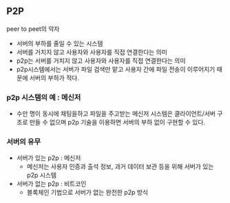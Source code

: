 ## P2P
peer to peet의 약자

- 서버의 부하를 줄일 수 있는 시스템
- 서버를 거치지 않고 사용자와 사용자를 직접 연결한다는 의미
- p2p는 서버를 거치지 않고 사용자와 사용자를 직접 연결한다는 의미
- p2p시스템에서는 서버가 파일 검색만 맡고 사용자 간에 파일 전송이 이루어지기 때문에
서버의 부하가 적다.

### p2p 시스템의 예 : 메신저
- 수만 명이 동시에 채팅을하고 파일을 주고받는 메신저 시스템은 클라이언트/서버
구조로 만들 수 없으며 p2p 기술을 이용하면 서버의 부하 없이 구현할 수 있다.

### 서버의 유무
- 서버가 있는 p2p : 메신저
  - 메신저는 사용자 인증과 출석 정보, 과거 데이터 보관 등을 위해 서버가 있는 p2p 시스템
- 서버가 없는 p2p : 비트코인 
  - 블록체인 기법으로 서버가 없는 완전한 p2p 방식